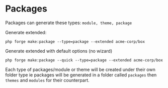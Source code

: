 # Packages

Packages can generate these types: `module, theme, package`

Generate extended:

`php forge make:package --type=package --extended acme-corp/box`

Generate extended with default options (no wizard)

`php forge make:package --quick --type=package --extended acme-corp/box`

Each type of packages/module or theme will be created under their own folder type ie packages will be generated in a folder called `packages` then `themes` and `modules` for their counterpart.